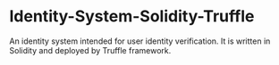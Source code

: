# Identity-System-Solidity-Truffle
An identity system intended for user identity verification. It is written in Solidity and deployed by Truffle framework.

